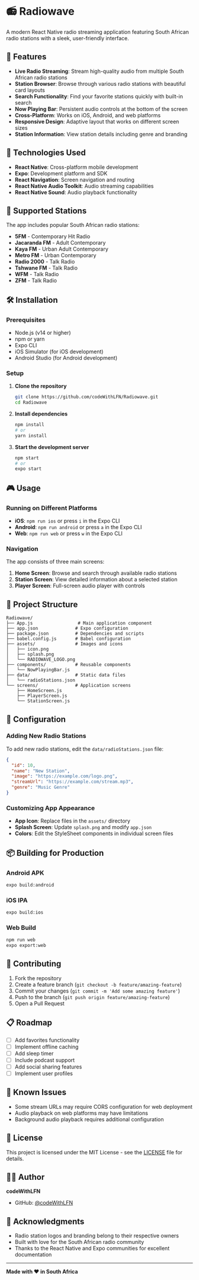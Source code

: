 # 📻 Radiowave

A modern React Native radio streaming application featuring South African radio stations with a sleek, user-friendly interface.

## 🎯 Features

- **Live Radio Streaming**: Stream high-quality audio from multiple South African radio stations
- **Station Browser**: Browse through various radio stations with beautiful card layouts
- **Search Functionality**: Find your favorite stations quickly with built-in search
- **Now Playing Bar**: Persistent audio controls at the bottom of the screen
- **Cross-Platform**: Works on iOS, Android, and web platforms
- **Responsive Design**: Adaptive layout that works on different screen sizes
- **Station Information**: View station details including genre and branding

## 🚀 Technologies Used

- **React Native**: Cross-platform mobile development
- **Expo**: Development platform and SDK
- **React Navigation**: Screen navigation and routing
- **React Native Audio Toolkit**: Audio streaming capabilities
- **React Native Sound**: Audio playback functionality

## 📱 Supported Stations

The app includes popular South African radio stations:

- **5FM** - Contemporary Hit Radio
- **Jacaranda FM** - Adult Contemporary
- **Kaya FM** - Urban Adult Contemporary
- **Metro FM** - Urban Contemporary
- **Radio 2000** - Talk Radio
- **Tshwane FM** - Talk Radio
- **WFM** - Talk Radio
- **ZFM** - Talk Radio

## 🛠️ Installation

### Prerequisites

- Node.js (v14 or higher)
- npm or yarn
- Expo CLI
- iOS Simulator (for iOS development)
- Android Studio (for Android development)

### Setup

1. **Clone the repository**
   ```bash
   git clone https://github.com/codeWithLFN/Radiowave.git
   cd Radiowave
   ```

2. **Install dependencies**
   ```bash
   npm install
   # or
   yarn install
   ```

3. **Start the development server**
   ```bash
   npm start
   # or
   expo start
   ```

## 🎮 Usage

### Running on Different Platforms

- **iOS**: `npm run ios` or press `i` in the Expo CLI
- **Android**: `npm run android` or press `a` in the Expo CLI
- **Web**: `npm run web` or press `w` in the Expo CLI

### Navigation

The app consists of three main screens:

1. **Home Screen**: Browse and search through available radio stations
2. **Station Screen**: View detailed information about a selected station
3. **Player Screen**: Full-screen audio player with controls

## 📁 Project Structure

```
Radiowave/
├── App.js                 # Main application component
├── app.json              # Expo configuration
├── package.json          # Dependencies and scripts
├── babel.config.js       # Babel configuration
├── assets/               # Images and icons
│   ├── icon.png
│   ├── splash.png
│   └── RADIOWAVE_LOGO.png
├── components/           # Reusable components
│   └── NowPlayingBar.js
├── data/                 # Static data files
│   └── radioStations.json
└── screens/              # Application screens
    ├── HomeScreen.js
    ├── PlayerScreen.js
    └── StationScreen.js
```

## 🔧 Configuration

### Adding New Radio Stations

To add new radio stations, edit the `data/radioStations.json` file:

```json
{
  "id": 10,
  "name": "New Station",
  "image": "https://example.com/logo.png",
  "streamUrl": "https://example.com/stream.mp3",
  "genre": "Music Genre"
}
```

### Customizing App Appearance

- **App Icon**: Replace files in the `assets/` directory
- **Splash Screen**: Update `splash.png` and modify `app.json`
- **Colors**: Edit the StyleSheet components in individual screen files

## 📦 Building for Production

### Android APK

```bash
expo build:android
```

### iOS IPA

```bash
expo build:ios
```

### Web Build

```bash
npm run web
expo export:web
```

## 🤝 Contributing

1. Fork the repository
2. Create a feature branch (`git checkout -b feature/amazing-feature`)
3. Commit your changes (`git commit -m 'Add some amazing feature'`)
4. Push to the branch (`git push origin feature/amazing-feature`)
5. Open a Pull Request

## 📋 Roadmap

- [ ] Add favorites functionality
- [ ] Implement offline caching
- [ ] Add sleep timer
- [ ] Include podcast support
- [ ] Add social sharing features
- [ ] Implement user profiles

## 🐛 Known Issues

- Some stream URLs may require CORS configuration for web deployment
- Audio playback on web platforms may have limitations
- Background audio playback requires additional configuration

## 📄 License

This project is licensed under the MIT License - see the [LICENSE](LICENSE) file for details.

## 👨‍💻 Author

**codeWithLFN**
- GitHub: [@codeWithLFN](https://github.com/codeWithLFN)

## 🙏 Acknowledgments

- Radio station logos and branding belong to their respective owners
- Built with love for the South African radio community
- Thanks to the React Native and Expo communities for excellent documentation

---

**Made with ❤️ in South Africa**